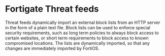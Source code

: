 # Fortigate Threat feeds
 Threat feeds dynamically import an external block lists from an HTTP server in the form of a plain text file. Block lists can be used to enforce special security requirements, such as long term policies to always block access to certain websites, or short term requirements to block access to known compromised locations. The lists are dynamically imported, so that any changes are immediately imported by FortiOS.
